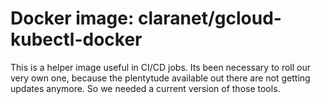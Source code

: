 # Docker image: claranet/gcloud-kubectl-docker

This is a helper image useful in CI/CD jobs. Its been necessary to roll our
very own one, because the plentytude available out there are not getting
updates anymore. So we needed a current version of those tools.
